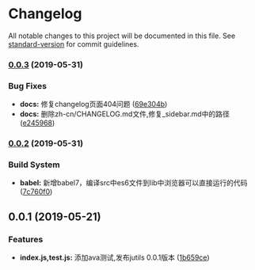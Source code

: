 # Changelog

All notable changes to this project will be documented in this file. See [standard-version](https://github.com/conventional-changelog/standard-version) for commit guidelines.

### [0.0.3](https://github.com/jingxinxin/jutils/compare/v0.0.2...v0.0.3) (2019-05-31)


### Bug Fixes

* **docs:** 修复changelog页面404问题 ([69e304b](https://github.com/jingxinxin/jutils/commit/69e304b))
* **docs:** 删除zh-cn/CHANGELOG.md文件,修复_sidebar.md中的路径 ([e245968](https://github.com/jingxinxin/jutils/commit/e245968))



### [0.0.2](https://github.com/jingxinxin/jutils/compare/v0.0.1...v0.0.2) (2019-05-31)


### Build System

* **babel:** 新增babel7，编译src中es6文件到lib中浏览器可以直接运行的代码 ([7c760f0](https://github.com/jingxinxin/jutils/commit/7c760f0))



## 0.0.1 (2019-05-21)


### Features

* **index.js,test.js:** 添加ava测试,发布jutils 0.0.1版本 ([1b659ce](https://github.com/jingxinxin/jutils/commit/1b659ce))

